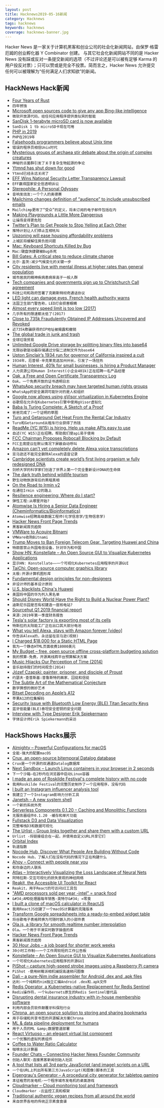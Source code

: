 ```yaml
---
layout: post
title: Hacknews2019-05-16新闻
category: Hacknews
tags: hacknews
keywords: hacknews
coverage: hacknews-banner.jpg
---
```


Hacker News 是一家关于计算机黑客和创业公司的社会化新闻网站，由保罗·格雷厄姆的创业孵化器 Y Combinator 创建。
与其它社会化新闻网站不同的是 Hacker News 没有踩或反对一条提交新闻的选项（不过评论还是可以被有足够 Karma 的用户投反对票）；只可以赞或是完全不投票。简而言之，Hacker News 允许提交任何可以被理解为“任何满足人们求知欲”的新闻。

## HackNews Hack新闻


- [Four Years of Rust](https://blog.rust-lang.org/2019/05/15/4-Years-Of-Rust.html)
- `四年锈蚀`
- [Microsoft open sources code to give any app Bing-like intelligence](https://arstechnica.com/gadgets/2019/05/microsoft-open-sources-algorithm-that-gives-bing-some-of-its-smarts/)
- `微软开放源代码，给任何应用程序提供类似宾的智能`
- [SanDisk 1-terabyte microSD card is now available](https://www.tomsguide.com/us/sandisk-1-tb-microsd-card,news-30079.html)
- `SanDisk 1 tb microSD卡现在可用`
- [PHP in 2019](https://stitcher.io/blog/php-in-2019)
- `PHP在2019年`
- [Falsehoods programmers believe about Unix time](https://alexwlchan.net/2019/05/falsehoods-programmers-believe-about-unix-time/)
- `错误的程序员相信Unix时代`
- [Mysterious groups of archaea stir debate about the origin of complex creatures](https://www.nature.com/articles/d41586-019-01496-w)
- `神秘的古菌群引发了关于复杂生物起源的争论`
- [Ytmnd has shut down for good](https://www.resetera.com/threads/looks-like-mid-00s-meme-factory-ytmnd-has-shut-down-for-good.116990/)
- `Ytmnd已经永远关闭了`
- [EFF Wins National Security Letter Transparency Lawsuit](https://www.eff.org/deeplinks/2019/05/victory-eff-wins-national-security-letter-transparency-lawsuit)
- `EFF赢得国家安全信透明诉讼`
- [Stereophile: A Personal Odyssey](https://www.stereophile.com/content/stereophile-personal-odyssey)
- `音响发烧友:一个个人的奥德赛`
- [Mailchimp changes definition of “audience” to include unsubscribed emails](https://twitter.com/Evanish/status/1128377802988892160)
- `Mailchimp更改了“受众”的定义，将未订阅的电子邮件包括在内`
- [Making Playgrounds a Little More Dangerous](https://www.nytimes.com/2019/05/10/well/family/adventure-playgrounds-junk-playgrounds.html)
- `让操场变得更危险`
- [Twitter’s Plan to Get People to Stop Yelling at Each Other](https://www.buzzfeednews.com/article/nicolenguyen/behind-twitters-plan-to-get-people-to-stop-yelling-at-each)
- `推特计划让人们停止互相吼叫`
- [Upzoning will ease housing affordability problems](http://cityobservatory.org/will-upzoning-ease_affordability/)
- `上城区将缓解住房负担问题`
- [Mac: Keyboard Shortcuts Killed by Bug](https://eclecticlight.co/2019/03/03/last-week-on-my-mac-keyboard-shortcuts-killed-by-bug/)
- `Mac:键盘快捷键被Bug杀死`
- [Bill Gates: A critical step to reduce climate change](https://www.gatesnotes.com/Energy/A-critical-step-to-reduce-climate-change?WT.mc_id=20190515000825_Energy-Storage_BG-TW&amp;WT.tsrc=BGTW&amp;linkId=67393850)
- `比尔·盖茨:减少气候变化的关键一步`
- [City residents live with mental illness at higher rates than general population](https://www.popsci.com/physical-surroundings-cities-mental-illness)
- `城市居民的精神疾病患病率高于一般人群`
- [Tech companies and governments sign up to Christchurch Call agreement](https://www.rnz.co.nz/news/national/389297/tech-companies-and-17-govts-sign-up-to-christchurch-call)
- `科技公司和政府签署了克赖斯特彻奇通话协议`
- [LED light can damage eyes, French health authority warns](https://news.yahoo.com/led-light-damage-eyes-health-authority-warns-002221659.html)
- `法国卫生部门警告称，LED灯会损害眼睛`
- [Almost every speed limit is too low (2017)](https://qz.com/969885/almost-every-speed-limit-is-too-low/)
- `几乎所有的限速都太低了(2017)`
- [Close to 735k Fraudulently Obtained IP Addresses Uncovered and Revoked](http://www.circleid.com/posts/20190514_735k_fraudulently_obtained_ip_addresses_have_been_revoked/)
- `近735k欺骗获得的IP地址被揭露和撤销`
- [The global trade in junk and trash](https://discardstudies.com/2019/05/06/adam-minter-how-things-flow/)
- `全球垃圾贸易`
- [Unlimited Google Drive storage by splitting binary files into base64](https://github.com/stewartmcgown/uds)
- `无限谷歌驱动器存储通过分裂二进制文件为base64`
- [Upton Sinclair’s 1934 run for governor of California inspired a cult](https://www.laphamsquarterly.org/roundtable/mankind-unite)
- `1934年，厄普顿·辛克莱竞选加州州长，引发了一场狂热`
- [Human Interest, 401k for small businesses, is hiring a Product Manager](https://humaninterest.com/careers)
- `人力资源公司Human Interest(小企业401k)正在招聘一名产品经理`
- [Oak, a Free and Open Certificate Transparency Log](https://letsencrypt.org/2019/05/15/introducing-oak-ct-log.html)
- `Oak，一个免费开放的证书透明日志`
- [WhatsApp security breach may have targeted human rights groups](https://www.reuters.com/article/us-facebook-cyber-whatsapp/whatsapp-security-breach-may-have-targeted-human-rights-groups-idUSKCN1SK0SM)
- `WhatsApp的安全漏洞可能针对的是人权组织`
- [Google now allows using gVisor virtualization in Kubernetes Engine](https://cloud.google.com/blog/products/containers-kubernetes/gke-sandbox-bring-defense-in-depth-to-your-pods)
- `谷歌现在允许在Kubernetes引擎中使用gVisor虚拟化`
- [Baba Is Turing Complete: A Sketch of a Proof](https://www.twitlonger.com/show/n_1sqrh1m)
- `爸爸完成了:一个证明的草图`
- [Turo and Getaround Get Heat From the Rental Car Industry](https://www.citylab.com/transportation/2019/05/car-sharing-apps-hourly-rentals-peer-to-peer-turo-getaround/589087/)
- `Turo和Getaround从租车行业获得了热钱`
- [ReadMe (YC W15) is hiring. Help us make APIs easy to use](http://readme.io/careers)
- `自述(YC W15)正在招聘。帮助我们使api易于使用`
- [FCC Chairman Proposes Robocall Blocking by Default](https://www.fcc.gov/document/chairman-pai-proposes-robocall-blocking-default)
- `FCC主席提议在默认情况下屏蔽自动呼叫`
- [Amazon can&#39;t yet completely delete Alexa voice transcriptions](https://www.zdnet.com/article/amazon-cant-yet-completely-delete-alexa-voice-transcriptions/)
- `亚马逊还不能完全删除Alexa的语音记录`
- [Cambridge scientists create world’s first living organism w fully redesigned DNA](https://www.theguardian.com/science/2019/may/15/cambridge-scientists-create-worlds-first-living-organism-with-fully-redesigned-dna)
- `剑桥大学的科学家们创造了世界上第一个完全重新设计DNA的生命体`
- [The dark truth behind wildlife tourism](https://www.nationalgeographic.com/magazine/2019/06/global-wildlife-tourism-social-media-causes-animal-suffering/)
- `野生动物旅游背后的黑暗真相`
- [On the Road to Irmin v2](https://tarides.com/blog/2019-05-13-on-the-road-to-irmin-v2.html)
- `在通往Irmin v2的路上`
- [Resilience engineering: Where do I start?](https://github.com/lorin/resilience-engineering/blob/master/intro.md)
- `弹性工程:从哪里开始?`
- [Atomwise Is Hiring a Senior Data Engineer (Cheminformatics/Bioinformatics)](http://www.atomwise.com/jobs/senior-data-engineer-cheminformatics-bioinformatics/)
- `Atomwise招聘高级数据工程师(化学信息学/生物信息学)`
- [Hacker News Front Page Trends](https://toddwschneider.com/dashboards/hacker-news-trends/)
- `黑客新闻首页趋势`
- [VMWare to Acquire Bitnami](https://cloud.vmware.com/community/2019/05/15/vmware-to-acquire-bitnami/)
- `VMWare收购Bitnami`
- [Trump Moves to Ban Foreign Telecom Gear, Targeting Huawei and China](https://www.nytimes.com/2019/05/15/business/huawei-ban-trump.html)
- `特朗普禁止外国电信设备，针对华为和中国`
- [Show HN: Konstellate – An Open Source GUI to Visualize Kubernetes Applications](https://github.com/containership/konstellate)
- `显示HN: Konstellate——一个可视化Kubernetes应用程序的开源GUI`
- [TaiChi: Open-source computer graphics library](http://taichi.graphics/)
- `太极:开源计算机图形库`
- [Fundamental design principles for non-designers](https://medium.freecodecamp.org/fundamental-design-principles-for-non-designers-ad34c30caa7)
- `非设计师的基本设计原则`
- [U.S. blacklists China&#39;s Huawei](https://www.reuters.com/article/us-usa-trade-china/u-s-blacklists-chinas-huawei-as-trade-dispute-clouds-global-outlook-idUSKCN1SL2DI)
- `美国将中国的华为列入黑名单`
- [Should Disney World Have the Right to Build a Nuclear Power Plant?](https://www.citylab.com/environment/2019/05/disney-build-nuclear-reactor-orlando-florida-legal-history/587950/)
- `迪斯尼乐园是否有权建造一座核电站?`
- [Sourcehut Q1 2019 financial report](https://lists.sr.ht/~sircmpwn/sr.ht-discuss/%3C20190426160729.GC1351@homura.localdomain%3E)
- `来源:2019年第一季度财务报告`
- [Tesla&#39;s solar factory is exporting most of its cells](https://www.reuters.com/article/us-tesla-solar-exclusive/exclusive-teslas-solar-factory-is-exporting-most-of-its-cells-document-idUSKCN1SL1H5)
- `特斯拉的太阳能工厂正在出口其大部分电池`
- [What you tell Alexa, stays with Amazon forever [video]](https://www.zdnet.com/video/amazon-cant-yet-completely-delete-alexa-voice-transcriptions/)
- `你告诉Alexa的，永远留在亚马逊(视频)`
- [I Charged $18,000 for a Static HTML Page](https://idiallo.com/blog/18000-dollars-static-web-page)
- `我为一个静态HTML页面收费18000美元`
- [My Budget – free, open source offline cross-platform budgeting solution](https://github.com/reZach/my-budget)
- `我的预算-免费，开源离线跨平台预算解决方案`
- [Music Hijacks Our Perception of Time (2014)](http://nautil.us/issue/9/time/how-music-hijacks-our-perception-of-time)
- `音乐劫持我们的时间观念(2014)`
- [Józef Czapski: painter, prisoner, and disciple of Proust](https://www.newstatesman.com/culture/books/2019/05/jozef-czapski-painter-prisoner-proust-lost-time-inhuman-land-almost-nothing-review)
- `约瑟夫·查普斯基:普鲁斯特的画家、囚徒和信徒`
- [The Subtle Art of the Mathematical Conjecture](https://www.quantamagazine.org/the-subtle-art-of-the-mathematical-conjecture-20190507/)
- `数学猜想的微妙艺术`
- [Bitset Decoding on Apple’s A12](https://lemire.me/blog/2019/05/15/bitset-decoding-on-apples-a12/)
- `苹果A12的位集解码`
- [Security Issue with Bluetooth Low Energy (BLE) Titan Security Keys](https://security.googleblog.com/2019/05/titan-keys-update.html)
- `蓝牙低能量(BLE)泰坦安全密钥的安全问题`
- [Interview with Type Designer Erik Spiekermann](https://johannesippen.com/2019/erik-spiekermann/)
- `字体设计师Erik Spiekermann的采访`


## HackShows Hacks展示

- [ Almighty – Powerful Configurations for macOS](https://news.ycombinator.com/item?id=19922578)
- `全能-强大的配置macOS`
- [ Crux, an open-source bitemporal Datalog database](https://juxt.pro/blog/posts/introducing-crux.html)
- `Crux是一个开源的双通道Datalog数据库`
- [ Next Sandbox – Launch Linux containers in your browser in 2 seconds](https://next.tech/sandbox/for-devs)
- `下一个沙箱—在2秒内在浏览器中启动Linux容器`
- [ I made an app of Roskilde Festival&#39;s complete history with no code](https://roskilde.glideapp.io)
- `我用Roskilde Festival的完整历史制作了一个应用程序，没有代码`
- [ I built an Instagram influencer analysis tool](http://influencerwizard.com)
- `我建立了一个Instagram影响力分析工具`
- [ Janetsh – A new system shell](https://github.com/andrewchambers/janetsh)
- `一个新的系统外壳`
- [ Serverless Components 0.1.20 – Caching and Monolithic Functions](https://github.com/serverless/components/releases/tag/0.1.20)
- `无服务器组件0.1.20 -缓存和单片功能`
- [ Fullstack D3 and Data Visualization](https://www.fullstack.io/fullstack-d3)
- `完整堆栈D3和数据可视化`
- [ The Urlist – Group links together and share them with a custom URL](https://www.theurlist.com/)
- `Urlist -将链接组合在一起，并使用自定义URL共享它们`
- [ Orbital Index](https://orbitalindex.com/)
- `轨道指数`
- [ Nocode Hub, Discover What People Are Building Without Code](https://www.nocodehub.com/)
- `Nocode Hub，了解人们在没有代码的情况下正在构建什么`
- [ Ahoy – Connect with people near you](https://ahoy.fm)
- `和你身边的人联系`
- [ Atlas – Interactively Visualizing the Loss Landscape of Neural Nets](https://atls.ml/)
- `阿特拉斯-交互可视化的损失景观的神经网络`
- [ Reakit, the Accessible UI Toolkit for React](https://reakit.io)
- `Reakit，用于React的可访问UI工具包`
- [ &#34;AMD processors sold per year -intel” = snack food](https://www.google.com/search?hl=en&amp;ei=uBjbXK7rJ-2Igge2_rDQDA&amp;q=amd&#43;processors&#43;sold&#43;per&#43;year&#43;-intel)
- `&#34;AMD处理器每年销售-英特尔&#34; =零食`
- [ I built a clone of macOS calculator in ReactJS](https://github.com/chamoda/react-calculator)
- `我用ReactJS创建了一个macOS计算器的克隆版本`
- [ Transform Google spreadsheets into a ready-to-embed widget table](https://blog.updatefy.co/transform-spreadsheet-to-widget-table/)
- `将谷歌电子表格转换为可随时嵌入的小部件表`
- [ Ola.js, a library for smooth realtime number interpolation](https://github.com/franciscop/ola/)
- `Ola。一个用于平滑实时数字插值的库`
- [ Hacker News Front Page Trends](https://toddwschneider.com/dashboards/hacker-news-trends/)
- `黑客新闻首页趋势`
- [ 30 Hour Jobs – a job board for shorter work weeks](https://30hourjobs.com)
- `30小时工作制——一个工作周较短的工作公告板`
- [ Konstellate – An Open Source GUI to Visualize Kubernetes Applications](https://github.com/containership/konstellate)
- `一个可视化Kubernetes应用程序的开源GUI`
- [ PiShot – capture high-speed strobe images using a Raspberry Pi camera](https://github.com/revalo/pishot)
- `PiShot -使用树莓派相机捕捉高速频闪图像`
- [ Dali – a pure-Nim indie assembler for Android .dex and .apk files](https://forum.nim-lang.org/t/4840)
- `达利-一个纯粹的nim独立汇编Android .dex和.apk文件`
- [ Redis Operator, a Kubernetes-native Replacement for Redis Sentinel](https://github.com/amaizfinance/redis-operator)
- `Redis操作符，一个kubernets原生的Redis Sentinel替代品`
- [ Disrupting dental insurance industry with in-house membership software](https://www.okdentalplans.com)
- `利用内部会员软件颠覆牙科保险行业`
- [ Chrona, an open source solution to storing and sharing bookmarks](https://chrona.io)
- `用于存储和共享书签的开源解决方案Chrona`
- [ ML &amp; data pipeline deployment for humans](https://www.omegaml.io/)
- `用于人员的ML &amp;数据管道部署`
- [ React Virtuoso – an elegant virtual list component](https://github.com/petyosi/react-virtuoso)
- `一个优雅的虚拟列表组件`
- [ Coffee to Water Ratio Calculator](https://honestcoffeeguide.com/tools/coffee-to-water-ratio)
- `咖啡水比计算器`
- [ Founder Chats – Connecting Hacker News Founder Community](https://news.ycombinator.com/item?id=19910468)
- `创始人聊天-连接黑客新闻创始人社区`
- [ A tool that lists all 3rd party JavaScript (and image) scripts on a URL](https://tagchecker.now.sh/)
- `一个在URL上列出所有第三方JavaScript(和图像)脚本的工具`
- [ Eigengrau&#39;s Generator – A procedural city generator for tabletop gaming](https://github.com/ryceg/Eigengrau-s-Essential-Establishment-Generator)
- `本征格劳的发电机-一个程序城市发电机的桌面游戏`
- [ Cloudmarker – Cloud monitoring tool and framework](https://github.com/cloudmarker/cloudmarker)
- `Cloudmarker -云监控工具和框架`
- [ Traditional authentic vegan recipes from all around the world](https://tradivegan.com)
- `来自世界各地的传统正宗素食食谱`


